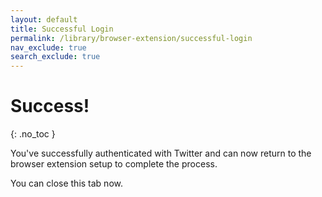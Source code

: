 ```yaml
---
layout: default
title: Successful Login
permalink: /library/browser-extension/successful-login
nav_exclude: true
search_exclude: true
---
```


# Success!
{: .no_toc }

You've successfully authenticated with Twitter and can now return to the browser extension setup to complete the process.

You can close this tab now.
